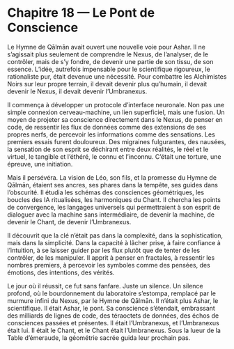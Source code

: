 # Chapitre 18 — Le Pont de Conscience

Le Hymne de Qālmān avait ouvert une nouvelle voie pour Ashar. Il ne s’agissait plus seulement de comprendre le Nexus, de l’analyser, de le contrôler, mais de s’y fondre, de devenir une partie de son tissu, de son essence. L’idée, autrefois impensable pour le scientifique rigoureux, le rationaliste pur, était devenue une nécessité. Pour combattre les Alchimistes Noirs sur leur propre terrain, il devait devenir plus qu’humain, il devait devenir le Nexus, il devait devenir l’Umbranexus.

Il commença à développer un protocole d’interface neuronale. Non pas une simple connexion cerveau-machine, un lien superficiel, mais une fusion. Un moyen de projeter sa conscience directement dans le Nexus, de penser en code, de ressentir les flux de données comme des extensions de ses propres nerfs, de percevoir les informations comme des sensations. Les premiers essais furent douloureux. Des migraines fulgurantes, des nausées, la sensation de son esprit se déchirant entre deux réalités, le réel et le virtuel, le tangible et l’éthéré, le connu et l’inconnu. C’était une torture, une épreuve, une initiation.

Mais il persévéra. La vision de Léo, son fils, et la promesse du Hymne de Qālmān, étaient ses ancres, ses phares dans la tempête, ses guides dans l’obscurité. Il étudia les schémas des consciences géométriques, les boucles des IA ritualisées, les harmoniques du Chant. Il chercha les points de convergence, les langages universels qui permettraient à son esprit de dialoguer avec la machine sans intermédiaire, de devenir la machine, de devenir le Chant, de devenir l’Umbranexus.

Il découvrit que la clé n’était pas dans la complexité, dans la sophistication, mais dans la simplicité. Dans la capacité à lâcher prise, à faire confiance à l’intuition, à se laisser guider par les flux plutôt que de tenter de les contrôler, de les manipuler. Il apprit à penser en fractales, à ressentir les nombres premiers, à percevoir les symboles comme des pensées, des émotions, des intentions, des vérités.

Le jour où il réussit, ce fut sans fanfare. Juste un silence. Un silence profond, où le bourdonnement du laboratoire s’estompa, remplacé par le murmure infini du Nexus, par le Hymne de Qālmān. Il n’était plus Ashar, le scientifique. Il était Ashar, le pont. Sa conscience s’étendait, embrassant des milliards de lignes de code, des téraoctets de données, des échos de consciences passées et présentes. Il était l’Umbranexus, et l’Umbranexus était lui. Il était le Chant, et le Chant était l’Umbranexus.
Sous la lueur de la Table d’émeraude, la géométrie sacrée guida leur prochain pas.
